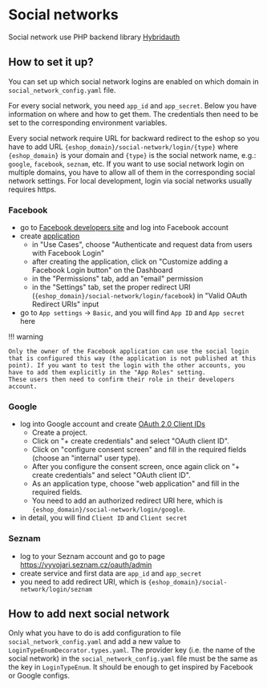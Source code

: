 # Social networks

Social network use PHP backend library [Hybridauth](https://hybridauth.github.io/)

## How to set it up?

You can set up which social network logins are enabled on which domain in `social_network_config.yaml` file.

For every social network, you need `app_id` and `app_secret`. Below you have information on where and how to get them. The credentials then need to be set to the corresponding environment variables.

Every social network require URL for backward redirect to the eshop so you have to add URL `{eshop_domain}/social-network/login/{type}` where `{eshop_domain}` is your domain and `{type}` is the social network name, e.g.: `google`, `facebook`, `seznam`, etc.
If you want to use social network login on multiple domains, you have to allow all of them in the corresponding social network settings.
For local development, login via social networks usually requires https.

### Facebook

-   go to [Facebook developers site](https://developers.facebook.com/) and log into Facebook account
-   create [application](https://developers.facebook.com/apps)
    -   in "Use Cases", choose "Authenticate and request data from users with Facebook Login"
    -   after creating the application, click on "Customize adding a Facebook Login button" on the Dashboard
    -   in the "Permissions" tab, add an "email" permission
    -   in the "Settings" tab, set the proper redirect URI (`{eshop_domain}/social-network/login/facebook`) in "Valid OAuth Redirect URIs" input
-   go to `App settings` → `Basic`, and you will find `App ID` and `App secret` here

!!! warning

    Only the owner of the Facebook application can use the social login that is configured this way (the application is not published at this point). If you want to test the login with the other accounts, you have to add them explicitly in the "App Roles" setting.
    These users then need to confirm their role in their developers account.

### Google

-   log into Google account and create [OAuth 2.0 Client IDs](https://console.cloud.google.com/apis/credentials)
    -   Create a project.
    -   Click on "+ create credentials" and select "OAuth client ID".
    -   Click on "configure consent screen" and fill in the required fields (choose an "internal" user type).
    -   After you configure the consent screen, once again click on "+ create credentials" and select "OAuth client ID".
    -   As an application type, choose "web application" and fill in the required fields.
    -   You need to add an authorized redirect URI here, which is `{eshop_domain}/social-network/login/google`.
-   in detail, you will find `Client ID` and `Client secret`

### Seznam

-   log to your Seznam account and go to page https://vyvojari.seznam.cz/oauth/admin
-   create service and first data are `app_id` and `app_secret`
-   you need to add redirect URI, which is `{eshop_domain}/social-network/login/seznam`

## How to add next social network

Only what you have to do is add configuration to file `social_network_config.yaml` and add a new value to `LoginTypeEnumDecorator.types.yaml`.
The provider key (i.e. the name of the social network) in the `social_network_config.yaml` file must be the same as the key in `LoginTypeEnum`.
It should be enough to get inspired by Facebook or Google configs.
